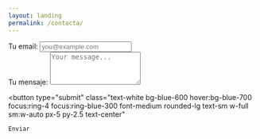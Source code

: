 ```yaml
---
layout: landing
permalink: /contacta/
---
```

<!-- Modified form HTML with Tailwind CSS classes -->

<form
  action="https://formspree.io/f/xoqogqbn"
  method="POST"
  class="max-w-lg mx-auto py-10 px-8 bg-white shadow-md rounded-lg"
>
  <div class="mb-6">
    <label class="block mb-2 text-sm font-medium text-gray-700">
      Tu email:
    </label>
    <input
      type="email"  
      name="email"
      class="shadow-sm bg-gray-50 border border-gray-300 text-gray-900 text-sm rounded-lg focus:ring-blue-500 focus:border-blue-500 block w-full p-2.5"
      placeholder="you@example.com"
      required
    >
  </div>
  
  <div class="mb-6">
    <label class="block mb-2 text-sm font-medium text-gray-700">
      Tu mensaje:
    </label>
    <textarea
      name="message"
      class="shadow-sm bg-gray-50 border border-gray-300 text-gray-900 text-sm rounded-lg focus:ring-blue-500 focus:border-blue-500 block w-full p-2.5"
      rows="4"
      placeholder="Your message..."
      required
    ></textarea>
  </div>

  <button
    type="submit"
    class="text-white bg-blue-600 hover:bg-blue-700 focus:ring-4 focus:ring-blue-300 font-medium rounded-lg text-sm w-full sm:w-auto px-5 py-2.5 text-center"
  >
    Enviar
  </button>
</form>